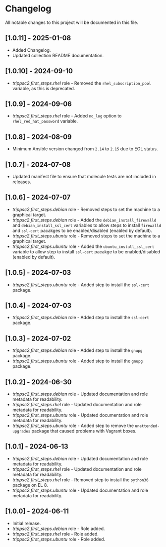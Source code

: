 # Changelog

All notable changes to this project will be documented in this file.

## [1.0.11] - 2025-01-08

- Added Changelog.
- Updated collection README documentation.

## [1.0.10] - 2024-09-10

- *trippsc2.first_steps.rhel* role - Removed the `rhel_subscription_pool` variable, as this is deprecated.

## [1.0.9] - 2024-09-06

- *trippsc2.first_steps.rhel* role - Added `no_log` option to `rhel_red_hat_password` variable.

## [1.0.8] - 2024-08-09

- Minimum Ansible version changed from `2.14` to `2.15` due to EOL status.

## [1.0.7] - 2024-07-08

- Updated manifest file to ensure that molecule tests are not included in releases.

## [1.0.6] - 2024-07-07

- *trippsc2.first_steps.debian* role - Removed steps to set the machine to a graphical target.
- *trippsc2.first_steps.debian* role - Added the `debian_install_firewalld` and `debian_install_ssl_cert` variables to allow steps to install `firewalld` and `ssl-cert` pacakges to be enabled/disabled (enabled by default).
- *trippsc2.first_steps.ubuntu* role - Removed steps to set the machine to a graphical target.
- *trippsc2.first_steps.ubuntu* role - Added the `ubuntu_install_ssl_cert` variable to allow step to install `ssl-cert` pacakge to be enabled/disabled (enabled by default).

## [1.0.5] - 2024-07-03

- *trippsc2.first_steps.ubuntu* role - Added step to install the `ssl-cert` package.

## [1.0.4] - 2024-07-03

- *trippsc2.first_steps.debian* role - Added step to install the `ssl-cert` package.

## [1.0.3] - 2024-07-02

- *trippsc2.first_steps.debian* role - Added step to install the `gnupg` package.
- *trippsc2.first_steps.ubuntu* role - Added step to install the `gnupg` package.

## [1.0.2] - 2024-06-30

- *trippsc2.first_steps.debian* role - Updated documentation and role metadata for readability.
- *trippsc2.first_steps.rhel* role - Updated documentation and role metadata for readability.
- *trippsc2.first_steps.ubuntu* role - Updated documentation and role metadata for readability.
- *trippsc2.first_steps.ubuntu* role - Added step to remove the `unattended-upgrades` package that caused problems with Vagrant boxes.

## [1.0.1] - 2024-06-13

- *trippsc2.first_steps.debian* role - Updated documentation and role metadata for readability.
- *trippsc2.first_steps.rhel* role - Updated documentation and role metadata for readability.
- *trippsc2.first_steps.rhel* role - Removed step to install the `python36` package on EL 8.
- *trippsc2.first_steps.ubuntu* role - Updated documentation and role metadata for readability.

## [1.0.0] - 2024-06-11

- Initial release.
- *trippsc2.first_steps.debian* role - Role added.
- *trippsc2.first_steps.rhel* role - Role added.
- *trippsc2.first_steps.ubuntu* role - Role added.
